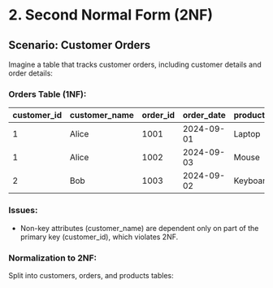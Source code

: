 # 2. Second Normal Form (2NF)

## Scenario: Customer Orders

Imagine a table that tracks customer orders, including customer details and order details:

### Orders Table (1NF):

| customer_id | customer_name | order_id | order_date | product_name | product_price |
|-------------|---------------|----------|------------|--------------|---------------|
| 1           | Alice         | 1001     | 2024-09-01 | Laptop       | 1200          |
| 1           | Alice         | 1002     | 2024-09-03 | Mouse        | 25            |
| 2           | Bob           | 1003     | 2024-09-02 | Keyboard     | 75            |

### Issues:

- Non-key attributes (customer_name) are dependent only on part of the primary key (customer_id), which violates 2NF.

### Normalization to 2NF:

Split into customers, orders, and products tables: